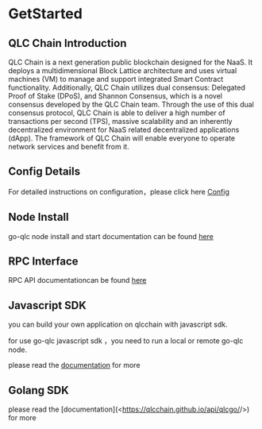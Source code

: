# GetStarted

## QLC Chain Introduction

QLC Chain is a next generation public blockchain designed for the NaaS. It deploys a multidimensional Block Lattice architecture and uses virtual machines (VM) to manage and support integrated Smart Contract functionality. Additionally, QLC Chain utilizes dual consensus: Delegated Proof of Stake (DPoS), and Shannon Consensus, which is a novel consensus developed by the QLC Chain team. Through the use of this dual consensus protocol, QLC Chain is able to deliver a high number of transactions per second (TPS), massive scalability and an inherently decentralized environment for NaaS related decentralized applications (dApp). The framework of QLC Chain will enable everyone to operate network services and benefit from it.

## Config Details

For detailed instructions on configuration，please click here [Config](<https://qlcchain.github.io/tutorial/node/config.html>)

## Node Install

go-qlc node install and start documentation can be found [here](https://qlcchain.github.io/tutorial/node/install.html)

## RPC Interface

RPC API documentationcan be found [here](<https://qlcchain.github.io/api/rpc/>)

## Javascript SDK

you can build your own application on qlcchain with javascript sdk.

for use go-qlc javascript sdk ，you need to run a local or remote go-qlc node.

please read the [documentation](<https://qlcchain.github.io/api/qlcjs/>) for more

## Golang SDK

please read the [documentation](<<https://qlcchain.github.io/api/qlcgo/>/>) for more